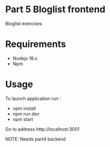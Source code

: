 # Part 5 Bloglist frontend

Bloglist exercises 

# Requirements
- Nodejs 18.x
- Npm
# Usage

To launch application run :
- npm install
- npm run dev
- npm start

Go to address http://localhost:3001

NOTE: Needs part4 backend